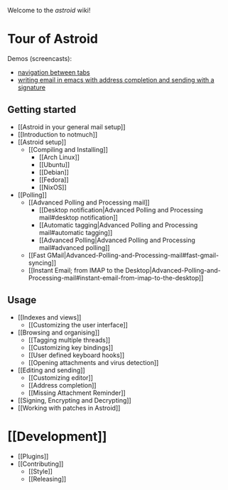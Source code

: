 Welcome to the *astroid* wiki!

# Tour of Astroid

Demos (screencasts): 

  - [navigation between tabs](https://storage.5apps.com/hugo/public/shares/160430-1701-Capture%20d%27%C3%A9cran%20vid%C3%A9o%20de%2030-04-2016%2018%3A58%3A48.webm)
  - [writing email in emacs with address completion and sending with a signature](https://storage.5apps.com/hugo/public/shares/160430-1701-Capture%20d%27%C3%A9cran%20vid%C3%A9o%20de%2030-04-2016%2018%3A59%3A26.webm)

## Getting started

* [[Astroid in your general mail setup]]
* [[Introduction to notmuch]]
* [[Astroid setup]]
  + [[Compiling and Installing]]
    + [[Arch Linux]]
    + [[Ubuntu]]
    + [[Debian]]
    + [[Fedora]]
    + [[NixOS]]
* [[Polling]]
  + [[Advanced Polling and Processing mail]]
      * [[Desktop notification|Advanced Polling and Processing mail#desktop notification]]
      * [[Automatic tagging|Advanced Polling and Processing mail#automatic tagging]]
      * [[Advanced Polling|Advanced Polling and Processing mail#advanced polling]]
  + [[Fast GMail|Advanced-Polling-and-Processing-mail#fast-gmail-syncing]]
  + [[Instant Email; from IMAP to the Desktop|Advanced-Polling-and-Processing-mail#instant-email-from-imap-to-the-desktop]]

## Usage

* [[Indexes and views]]
  + [[Customizing the user interface]]
* [[Browsing and organising]]
  + [[Tagging multiple threads]]
  + [[Customizing key bindings]]
  + [[User defined keyboard hooks]]
  + [[Opening attachments and virus detection]]
* [[Editing and sending]]
  +  [[Customizing editor]]
  +  [[Address completion]]
  +  [[Missing Attachment Reminder]]
* [[Signing, Encrypting and Decrypting]]
* [[Working with patches in Astroid]]


# [[Development]]
* [[Plugins]]
* [[Contributing]]
  + [[Style]]
  + [[Releasing]]
